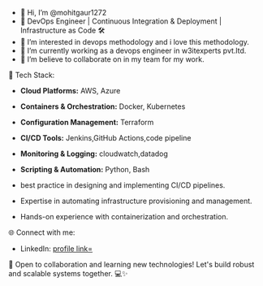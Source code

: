 - 👋 Hi, I’m @mohitgaur1272
- 🚀 DevOps Engineer | Continuous Integration & Deployment | Infrastructure as Code 🛠️
- 👀 I’m interested in devops methodology and i love this methodology.
- 🌱 I’m currently working as a devops engineer in w3itexperts pvt.ltd.
- 💞️ I’m believe to collaborate on in my team for my work.

🔧 Tech Stack:
- **Cloud Platforms:** AWS, Azure
- **Containers & Orchestration:** Docker, Kubernetes
- **Configuration Management:** Terraform
- **CI/CD Tools:** Jenkins,GitHub Actions,code pipeline
- **Monitoring & Logging:** cloudwatch,datadog
- **Scripting & Automation:** Python, Bash

- best practice in designing and implementing CI/CD pipelines.
- Expertise in automating infrastructure provisioning and management.
- Hands-on experience with containerization and orchestration.

🌐 Connect with me:
- LinkedIn: [profile link=](https://www.linkedin.com/in/mohti-gaur1272)


📢 Open to collaboration and learning new technologies! Let's build robust and scalable systems together. 💻✨
